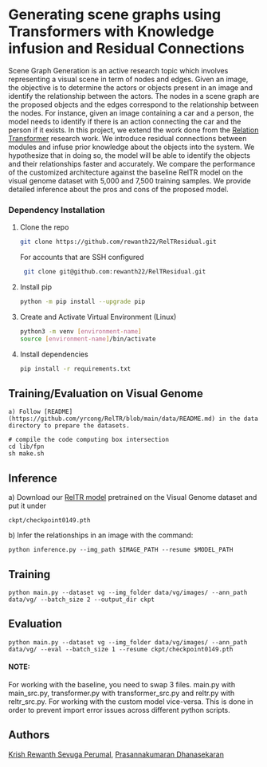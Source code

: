 # Generating scene graphs using Transformers with Knowledge infusion and Residual Connections

Scene Graph Generation is an active research topic which involves representing a visual scene in term of nodes and edges. Given an image, the objective is to determine the actors or objects present in an image and identify the relationship between the actors. The nodes in a scene graph are the proposed objects and the edges correspond to the relationship between the nodes. For instance, given an image containing a car and a person, the model needs to identify if there is an action connecting the car and the person if it exists. In this project, we extend the work done from the [Relation Transformer](https://github.com/yrcong/RelTR) research work. We introduce residual connections between modules and infuse prior knowledge about the objects into the system. We hypothesize that in doing so, the model will be able to identify the objects and their relationships faster and accurately. We compare the performance of the customized architecture against the baseline RelTR model on the visual genome dataset with 5,000 and 7,500 training samples. We provide detailed inference about the pros and cons of the proposed model.

### Dependency Installation
1. Clone the repo
   ```sh
   git clone https://github.com/rewanth22/RelTResidual.git
   ```
   For accounts that are SSH configured
   ```sh
    git clone git@github.com:rewanth22/RelTResidual.git
   ```
2. Install pip
   ```sh
   python -m pip install --upgrade pip
   ```
3. Create and Activate Virtual Environment (Linux)
   ```sh
   python3 -m venv [environment-name]
   source [environment-name]/bin/activate
   ```
4. Install dependencies
   ```sh
   pip install -r requirements.txt
   ```

## Training/Evaluation on Visual Genome 
```
a) Follow [README](https://github.com/yrcong/RelTR/blob/main/data/README.md) in the data directory to prepare the datasets.

# compile the code computing box intersection
cd lib/fpn
sh make.sh
```
## Inference

a) Download our [RelTR model](https://drive.google.com/file/d/1id6oD_iwiNDD6HyCn2ORgRTIKkPD3tUD/view) pretrained on the Visual Genome dataset and put it under 
```
ckpt/checkpoint0149.pth
```
b) Infer the relationships in an image with the command:
```
python inference.py --img_path $IMAGE_PATH --resume $MODEL_PATH
```
## Training
```
python main.py --dataset vg --img_folder data/vg/images/ --ann_path data/vg/ --batch_size 2 --output_dir ckpt
```

## Evaluation
```
python main.py --dataset vg --img_folder data/vg/images/ --ann_path data/vg/ --eval --batch_size 1 --resume ckpt/checkpoint0149.pth
```

#### NOTE: 
For working with the baseline, you need to swap 3 files. main.py with main_src.py, transformer.py with transformer_src.py and reltr.py with reltr_src.py. For working with the custom model vice-versa. This is done in order to prevent import error issues across different python scripts.

## Authors 

[Krish Rewanth Sevuga Perumal](https://github.com/rewanth22), [Prasannakumaran Dhanasekaran](http://github.com/PrasannaKumaran)